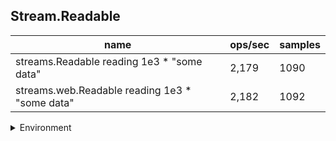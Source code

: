 ## Stream.Readable

|name|ops/sec|samples|
|-|-|-|
|streams.Readable reading 1e3 * "some data"|2,179|1090|
|streams.web.Readable reading 1e3 * "some data"|2,182|1092|


<details>
<summary>Environment</summary>

* __Machine:__ linux x64 | 4 vCPUs | 15.2GB Mem
* __Run:__ Mon Jun 24 2024 01:17:37 GMT+0000 (Coordinated Universal Time)
</details>

<!--
{"environment":{"platform":"linux","arch":"x64","cpus":4,"totalMemory":15.245216369628906},"benchmarks":[{"name":"streams.Readable reading 1e3 * \"some data\"","opsSec":2179.4485210640178,"samples":1090},{"name":"streams.web.Readable reading 1e3 * \"some data\"","opsSec":2182.9239625594437,"samples":1092}]}-->
